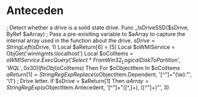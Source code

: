 # Anteceden
; Detect whether a drive is a solid state drive. Func _IsDriveSSD($sDrive, ByRef $aArray) ; Pass a pre-exisiting variable to $aArray to capture the internal array used in the function about the drive.     $sDrive = StringLeft($sDrive, 1)     Local $aReturn[6] = [5]     Local $oWMIService = ObjGet('winmgmts:\\localhost\')     Local $oColItems = $oWMIService.ExecQuery('Select * From Win32_LogicalDiskToPartition', 'WQL', 0x30)     If IsObj($oColItems) Then         For $oObjectItem In $oColItems             $aReturn[1] = StringRegExpReplace($oObjectItem.Dependent, '[^"]+"(\w):"', '\1') ; Drive letter.             If $sDrive = $aReturn[1] Then                 $aArray = StringRegExp($oObjectItem.Antecedent, '[^"]+"([^,]+), ([^"]+)"', 3)
